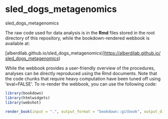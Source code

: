 # sled_dogs_metagenomics
sled_dogs_metagenomics

The raw code used for data analysis is in the **Rmd** files stored in the root directory of this repository, while the bookdown-rendered webbook is available at:

[alberdilab.github.io/sled_dogs_metagenomics)]https://alberdilab.github.io/sled_dogs_metagenomics)

While the webbook provides a user-friendly overview of the procedures, analyses can be directly reproduced using the Rmd documents. Note that the code chunks that require heavy computation have been tuned off using 'eval=FALSE'. To re-render the webbook, you can use the following code:

```r
library(bookdown)
library(htmlwidgets)
library(webshot)

render_book(input = ".", output_format = "bookdown::gitbook", output_dir = "docs")
```

